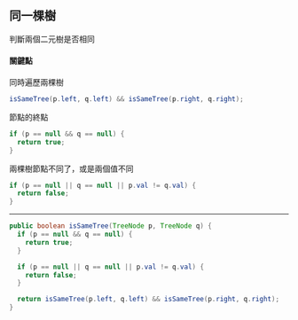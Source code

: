## 同一棵樹

判斷兩個二元樹是否相同

#### 關鍵點

同時遍歷兩棵樹

```java
isSameTree(p.left, q.left) && isSameTree(p.right, q.right);
```

節點的終點

```java
if (p == null && q == null) {
  return true;
}
```

兩棵樹節點不同了，或是兩個值不同

```java
if (p == null || q == null || p.val != q.val) {
  return false;
}
```

---

```java
public boolean isSameTree(TreeNode p, TreeNode q) {
  if (p == null && q == null) {
    return true;
  }

  if (p == null || q == null || p.val != q.val) {
    return false;
  }

  return isSameTree(p.left, q.left) && isSameTree(p.right, q.right);
}
```
